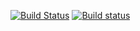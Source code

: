[![Build Status](https://travis-ci.org/jonathan-fugue/aws-web-app.svg?branch=master)](https://travis-ci.org/jonathan-fugue/aws-web-app) [![Build status](https://ci.appveyor.com/api/projects/status/hjk81t5xf8ldlq22/branch/master?svg=true)](https://ci.appveyor.com/project/jonathan-fugue/aws-web-app/branch/master)


